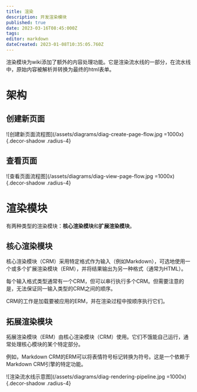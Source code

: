 ```yaml
---
title: 渲染
description: 开发渲染模块
published: true
date: 2023-03-16T08:45:000Z
tags: 
editor: markdown
dateCreated: 2023-01-08T10:35:05.760Z
---
```


渲染模块为wiki添加了额外的内容处理功能。它是渲染流水线的一部分，在流水线中，原始内容被解析并转换为最终的html表单。

# 架构

## 创建新页面

![创建新页面流程图](/assets/diagrams/diag-create-page-flow.jpg =1000x){.decor-shadow .radius-4}

## 查看页面
![查看页面流程图](/assets/diagrams/diag-view-page-flow.jpg =1000x){.decor-shadow .radius-4}

# 渲染模块

有两种类型的渲染模块：**核心渲染模块**和**扩展渲染模块**。

## 核心渲染模块

核心渲染模块（CRM）采用特定格式作为输入（例如Markdown），可选地使用一个或多个扩展渲染模块（ERM），并将结果输出为另一种格式（通常为HTML）。

每个输入格式类型通常有一个CRM，但可以串行执行多个CRM。但需要注意的是，无法保证同一输入类型的CRM之间的顺序。

CRM的工作是加载要被应用的ERM，并在渲染过程中按顺序执行它们。

## 拓展渲染模块

拓展渲染模块（ERM）由核心渲染模块（CRM）使用。它们不饿能自己运行，通常处理核心模块的某个特定部分。

例如，Markdown CRM的ERM可以将表情符号标记转换为符号。这是一个依赖于Markdown CRM引擎的特定功能。

![渲染流水线示意图](/assets/diagrams/diag-rendering-pipeline.jpg =1000x){.decor-shadow .radius-4}
